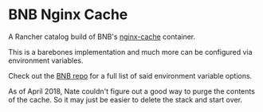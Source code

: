 # BNB Nginx Cache

A Rancher catalog build of BNB's [nginx-cache](https://github.com/brandnewbox/nginx-cache) container.

This is a barebones implementation and much more can be configured via environment variables.

Check out the [BNB repo](https://github.com/brandnewbox/nginx-cache) for a full list of said environment variable options.

As of April 2018, Nate couldn't figure out a good way to purge the contents of the cache. So it may just be easier to delete the stack and start over.
